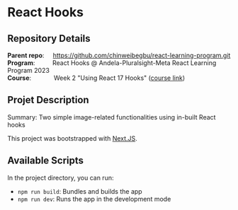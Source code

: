 # React Hooks
## Repository Details
**Parent repo**:
&nbsp;&nbsp;&nbsp;
https://github.com/chinweibegbu/react-learning-program.git
<br>
**Program**:
&nbsp;&nbsp;&nbsp;&nbsp;&nbsp;&nbsp;&nbsp;&nbsp;
React Hooks @ Andela-Pluralsight-Meta React Learning Program 2023
<br> 
**Course**:
&nbsp;&nbsp;&nbsp;&nbsp;&nbsp;&nbsp;&nbsp;&nbsp;&nbsp;&nbsp;&nbsp;
Week 2 "Using React 17 Hooks" ([course link](https://app.pluralsight.com/library/courses/using-react-hooks))

## Projet Description
Summary: Two simple image-related functionalities using in-built React hooks

This project was bootstrapped with [Next.JS](https://nextjs.org/).

## Available Scripts

In the project directory, you can run:
* `npm run build`: Bundles and builds the app
* `npm run dev`: Runs the app in the development mode
